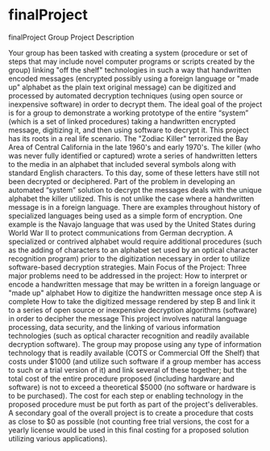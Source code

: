 # finalProject
finalProject
Group Project Description

Your group has been tasked with creating a system (procedure or set of steps that may include novel computer programs or scripts created by the group) linking "off the shelf" technologies in such a way that handwritten encoded messages (encrypted possibly using a foreign language or "made up" alphabet as the plain text original message) can be digitized and processed by automated decryption techniques (using open source or inexpensive software) in order to decrypt them. The ideal goal of the project is for a group to demonstrate a working prototype of the entire “system” (which is a set of linked procedures) taking a handwritten encrypted message, digitizing it, and then using software to decrypt it.
This project has its roots in a real life scenario. The "Zodiac Killer" terrorized the Bay Area of Central California in the late 1960's and early 1970's. The killer (who was never fully identified or captured) wrote a series of handwritten letters to the media in an alphabet that included several symbols along with standard English characters. To this day, some of these letters have still not been decrypted or deciphered. Part of the problem in developing an automated “system” solution to decrypt the messages deals with the unique alphabet the killer utilized. This is not unlike the case where a handwritten message is in a foreign language. There are examples throughout history of specialized languages being used as a simple form of encryption. One example is the Navajo language that was used by the United States during World War II to protect communications from German decryption. A specialized or contrived alphabet would require additional procedures (such as the adding of characters to an alphabet set used by an optical character recognition program) prior to the digitization necessary in order to utilize software-based decryption strategies.
Main Focus of the Project:
Three major problems need to be addressed in the project:
How to interpret or encode a handwritten message that may be written in a foreign language or "made up" alphabet
How to digitize the handwritten message once step A is complete
How to take the digitized message rendered by step B and link it to a series of open source or inexpensive decryption algorithms (software) in order to decipher the message
This project involves natural language processing, data security, and the linking of various information technologies (such as optical character recognition and readily available decryption software).
The group may propose using any type of information technology that is readily available (COTS or Commercial Off the Shelf) that costs under $1000 (and utilize such software if a group member has access to such or a trial version of it) and link several of these together; but the total cost of the entire procedure proposed (including hardware and software) is not to exceed a theoretical $5000 (no software or hardware is to be purchased). The cost for each step or enabling technology in the proposed procedure must be put forth as part of the project's deliverables. A secondary goal of the overall project is to create a procedure that costs as close to $0 as possible (not counting free trial versions, the cost for a yearly license would be used in this final costing for a proposed solution utilizing various applications).
